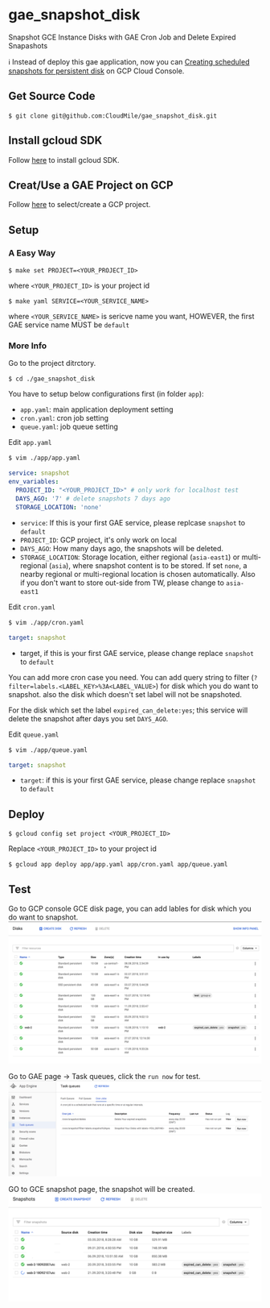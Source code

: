 # gae_snapshot_disk
Snapshot GCE Instance Disks with GAE Cron Job and Delete Expired Snapashots

ℹ️ Instead of deploy this gae application, now you can [Creating scheduled snapshots for persistent disk](https://cloud.google.com/compute/docs/disks/scheduled-snapshots) on GCP Cloud Console.

## Get Source Code
```shell
$ git clone git@github.com:CloudMile/gae_snapshot_disk.git
```

## Install gcloud SDK
Follow [here](https://cloud.google.com/sdk/install) to install gcloud SDK.

## Creat/Use a GAE Project on GCP
Follow [here](https://console.cloud.google.com/projectselector/appengine/create?lang=go&st=true) to select/create a GCP project.

## Setup
### A Easy Way
```shell
$ make set PROJECT=<YOUR_PROJECT_ID>
```
where `<YOUR_PROJECT_ID>` is your project id

```shell
$ make yaml SERVICE=<YOUR_SERVICE_NAME>
```
where `<YOUR_SERVICE_NAME>` is sericve name you want, HOWEVER, the first GAE service name MUST be `default`

### More Info
Go to the project ditrctory.
```shell
$ cd ./gae_snapshot_disk
```

You have to setup below configurations first (in folder `app`):
- `app.yaml`: main application deployment setting
- `cron.yaml`: cron job setting
- `queue.yaml`: job queue setting

Edit `app.yaml`

```shell
$ vim ./app/app.yaml
```

```yaml
service: snapshot
env_variables:
  PROJECT_ID: "<YOUR_PROJECT_ID>" # only work for localhost test
  DAYS_AGO: '7' # delete snapshots 7 days ago
  STORAGE_LOCATION: 'none'
```
- `service`: If this is your first GAE service, please replcase `snapshot` to `default`
- `PROJECT_ID`: GCP project, it's only work on local
- `DAYS_AGO`: How many days ago, the snapshots will be deleted.
- `STORAGE_LOCATION`: Storage location, either regional (`asia-east1`) or multi-regional (`asia`), where snapshot content is to be stored. If set `none`, a nearby regional or multi-regional location is chosen automatically. Also if you don't want to store out-side from TW, please change to `asia-east1`

Edit `cron.yaml`

```shell
$ vim ./app/cron.yaml
```

```yaml
target: snapshot
```
- target, if this is your first GAE service, please change replace `snapshot` to `default`

You can add more cron case you need.
You can add query string to filter (`?filter=labels.<LABEL_KEY>%3A<LABEL_VALUE>`) for disk which you do want to snapshot. also the disk which doesn't set label will not be snapshoted.

For the disk which set the label `expired_can_delete:yes`; this service will delete the snapshot after days you set `DAYS_AGO`.

Edit `queue.yaml`
```shell
$ vim ./app/queue.yaml
```

```yaml
target: snapshot
```
- `target`: if this is your first GAE service, please change replace `snapshot` to `default`

## Deploy

```shell
$ gcloud config set project <YOUR_PROJECT_ID>
```

Replace `<YOUR_PROJECT_ID>` to your project id

```shell
$ gcloud app deploy app/app.yaml app/cron.yaml app/queue.yaml
```

## Test
Go to GCP console GCE disk page, you can add lables for disk which you do want to snapshot.
![image](step/step1.png)

Go to GAE page -> Task queues, click the `run now` for test.
![image](step/step2.png)

GO to GCE snapshot page, the snapshot will be created.
![image](step/step3.png)
